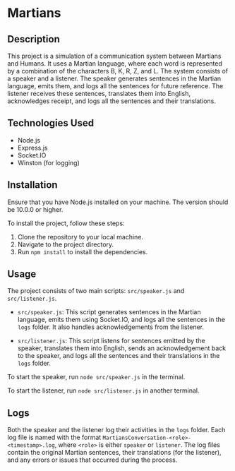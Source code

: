 # Martians

## Description

This project is a simulation of a communication system between Martians and Humans. It uses a Martian language, where each word is represented by a combination of the characters B, K, R, Z, and L. The system consists of a speaker and a listener. The speaker generates sentences in the Martian language, emits them, and logs all the sentences for future reference. The listener receives these sentences, translates them into English, acknowledges receipt, and logs all the sentences and their translations.

## Technologies Used

- Node.js
- Express.js
- Socket.IO
- Winston (for logging)

## Installation

Ensure that you have Node.js installed on your machine. The version should be 10.0.0 or higher.

To install the project, follow these steps:

1. Clone the repository to your local machine.
2. Navigate to the project directory.
3. Run `npm install` to install the dependencies.

## Usage

The project consists of two main scripts: `src/speaker.js` and `src/listener.js`.

- `src/speaker.js`: This script generates sentences in the Martian language, emits them using Socket.IO, and logs all the sentences in the `logs` folder. It also handles acknowledgements from the listener.

- `src/listener.js`: This script listens for sentences emitted by the speaker, translates them into English, sends an acknowledgement back to the speaker, and logs all the sentences and their translations in the `logs` folder.

To start the speaker, run `node src/speaker.js` in the terminal.

To start the listener, run `node src/listener.js` in another terminal.

## Logs

Both the speaker and the listener log their activities in the `logs` folder. Each log file is named with the format `MartiansConversation-<role>-<timestamp>.log`, where `<role>` is either `speaker` or `listener`. The log files contain the original Martian sentences, their translations (for the listener), and any errors or issues that occurred during the process.

